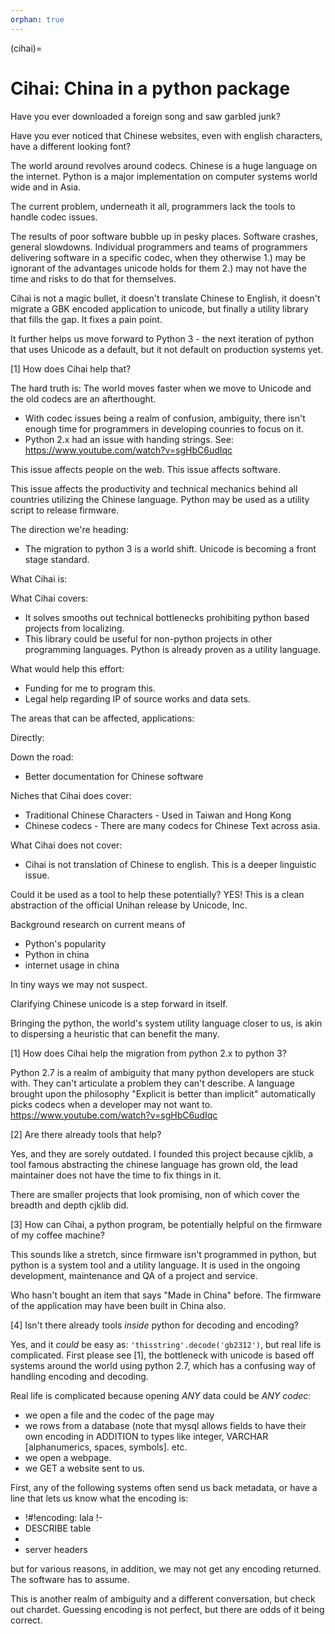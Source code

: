 ```yaml
---
orphan: true
---
```


(cihai)=

# Cihai: China in a python package

Have you ever downloaded a foreign song and saw garbled junk?

Have you ever noticed that Chinese websites, even with english characters,
have a different looking font?

The world around revolves around codecs. Chinese is a huge language on the
internet. Python is a major implementation on computer systems world wide
and in Asia.

The current problem, underneath it all, programmers lack the tools to
handle codec issues.

The results of poor software bubble up in pesky places. Software crashes,
general slowdowns. Individual programmers and teams of programmers
delivering software in a specific codec, when they otherwise 1.) may be
ignorant of the advantages unicode holds for them 2.) may not have the
time and risks to do that for themselves.

Cihai is not a magic bullet, it doesn't translate Chinese to English, it
doesn't migrate a GBK encoded application to unicode, but finally a
utility library that fills the gap. It fixes a pain point.

It further helps us move forward to Python 3 - the next iteration of
python that uses Unicode as a default, but it not default on production
systems yet.

[1] How does Cihai help that?

The hard truth is: The world moves faster when we move to Unicode and the
old codecs are an afterthought.

- With codec issues being a realm of confusion, ambiguity, there isn't
  enough time for programmers in developing counries to focus on it.
- Python 2.x had an issue with handing strings. See:
  <https://www.youtube.com/watch?v=sgHbC6udIqc>

This issue affects people on the web. This issue affects software.

This issue affects the productivity and technical mechanics behind all
countries utilizing the Chinese language. Python may be used as a utility
script to release firmware.

The direction we're heading:

- The migration to python 3 is a world shift. Unicode is becoming a front
  stage standard.

What Cihai is:

What Cihai covers:

- It solves smooths out technical bottlenecks prohibiting python based
  projects from localizing.
- This library could be useful for non-python projects in other
  programming languages. Python is already proven as a utility language.

What would help this effort:

- Funding for me to program this.
- Legal help regarding IP of source works and data sets.

The areas that can be affected, applications:

Directly:

Down the road:

- Better documentation for Chinese software

Niches that Cihai does cover:

- Traditional Chinese Characters - Used in Taiwan and Hong Kong
- Chinese codecs - There are many codecs for Chinese Text across asia.

What Cihai does not cover:

- Cihai is not translation of Chinese to english. This is a deeper
  linguistic issue.

Could it be used as a tool to help these potentially? YES! This is a
clean abstraction of the official Unihan release by Unicode, Inc.

Background research on current means of

- Python's popularity
- Python in china
- internet usage in china

In tiny ways we may not suspect.

Clarifying Chinese unicode is a step forward in itself.

Bringing the python, the world's system utility language closer to us, is
akin to dispersing a heuristic that can benefit the many.

[1] How does Cihai help the migration from python 2.x to python 3?

Python 2.7 is a realm of ambiguity that many python developers are stuck
with. They can't articulate a problem they can't describe. A language
brought upon the philosophy "Explicit is better than implicit"
automatically picks codecs when a developer may not want to.
<https://www.youtube.com/watch?v=sgHbC6udIqc>

[2] Are there already tools that help?

Yes, and they are sorely outdated. I founded this project because cjklib,
a tool famous abstracting the chinese language has grown old, the lead
maintainer does not have the time to fix things in it.

There are smaller projects that look promising, non of which cover the
breadth and depth cjklib did.

[3] How can Cihai, a python program, be potentially helpful on the
firmware of my coffee machine?

This sounds like a stretch, since firmware isn't programmed in python, but
python is a system tool and a utility language. It is used in the ongoing
development, maintenance and QA of a project and service.

Who hasn't bought an item that says "Made in China" before. The firmware
of the application may have been built in China also.

[4] Isn't there already tools _inside_ python for decoding and encoding?

Yes, and it _could_ be easy as: `'thisstring'.decode('gb2312')`, but
real life is complicated. First please see [1], the bottleneck with
unicode is based off systems around the world using python 2.7, which has
a confusing way of handling encoding and decoding.

Real life is complicated because opening _ANY_ data could be _ANY codec_:

- we open a file and the codec of the page may
- we rows from a database (note that mysql allows fields to have their own
  encoding in ADDITION to types like integer, VARCHAR [alphanumerics,
  spaces, symbols]. etc.
- we open a webpage.
- we GET a website sent to us.

First, any of the following systems often send us back metadata, or have a
line that lets us know what the encoding is:

- !#!encoding: lala !-
- DESCRIBE table
- <meta-encoding thistype>
- server headers

but for various reasons, in addition, we may not get any encoding
returned. The software has to assume.

This is another realm of ambiguity and a different conversation, but check
out chardet. Guessing encoding is not perfect, but there are odds of it
being correct.
